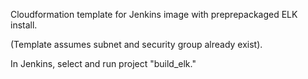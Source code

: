 Cloudformation template for Jenkins image with preprepackaged ELK install.

(Template assumes subnet and security group already exist).

In Jenkins, select and run project "build_elk."







